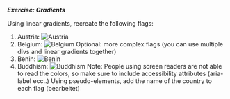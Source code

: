 **_Exercise: Gradients_**

Using linear gradients, recreate the following flags:

1. Austria: ![Austria](https://upload.wikimedia.org/wikipedia/commons/thumb/4/41/Flag_of_Austria.svg/1920px-Flag_of_Austria.svg.png)
2. Belgium: ![Belgium](https://upload.wikimedia.org/wikipedia/commons/thumb/6/65/Flag_of_Belgium.svg/1024px-Flag_of_Belgium.svg.png)
   Optional: more complex flags (you can use multiple divs and linear gradients together)
3. Benin: ![Benin](https://upload.wikimedia.org/wikipedia/commons/0/0a/Flag_of_Benin.svg)
4. Buddhism: ![Buddhism](https://upload.wikimedia.org/wikipedia/commons/thumb/7/77/Flag_of_Buddhism.svg/1200px-Flag_of_Buddhism.svg.png)
   Note: People using screen readers are not able to read the colors, so make sure to include accessibility attributes (aria-label ecc..)
   Using pseudo-elements, add the name of the country to each flag (bearbeitet)
